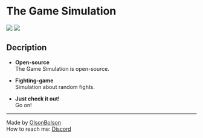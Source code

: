 # The Game Simulation
![](https://img.shields.io/github/license/OlsonBolson-py/The-Game-Simulator)
![](https://img.shields.io/github/last-commit/OlsonBolson-py/The-Game-Simulator)

## Decription

- **Open-source** <br>
The Game Simulation is open-source.

- **Fighting-game** <br>
Simulation about random fights.

- **Just check it out!** <br>
Go on!
***
Made by [OlsonBolson](https://github.com/OlsonBolson-py) <br> 
How to reach me: [Discord](https://discord.com/users/444131047316389888)
